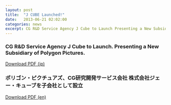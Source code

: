 ```yaml
---
layout: post
title:  "J CUBE Launched!"
date:   2013-06-21 02:02:00
categories: news
excerpt: CG R&D Service Agency J Cube to Launch Presenting a New Subsidiary of Polygon Pictures.
---
```


### CG R&D Service Agency J Cube to Launch. Presenting a New Subsidiary of Polygon Pictures.

<a href="http://www.ppi.co.jp/wp-content/uploads/2013/06/ppiPR20130621JCube_fix_web_jp.pdf" class="btn button ">Download PDF (jp)</a>

### ポリゴン・ピクチュアズ、CG研究開発サービス会社 株式会社ジェー・キューブを子会社として設立

<a href="http://www.ppi.co.jp/wp-content/uploads/2013/06/ppiPR20130621JCube_fix_en.pdf" class="btn button">Download PDF (en)</a>




